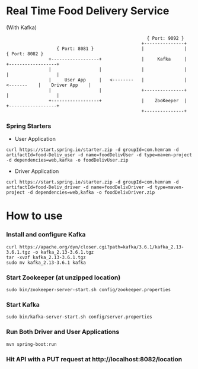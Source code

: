 # Real Time Food Delivery Service
(With Kafka)

```
                                                     { Port: 9092 }
                                                   +---------------+
                   { Port: 8081 }                  |               |                    { Port: 8082 }
                +------------------+               |     Kafka     |                 +------------------+
                |                  |               |               |                 |                  |
                |     User App     |   <--------   |               |     <-------    |    Driver App    |
                |                  |               +---------------+                 |                  |
                +------------------+               |    ZooKeeper  |                 +------------------+
                                                   +---------------+
```

### Spring Starters

 - User Application
```
curl https://start.spring.io/starter.zip -d groupId=com.hemram -d artifactId=food-Deliv_user -d name=foodDelivUser -d type=maven-project -d dependencies=web,kafka -o foodDelivUser.zip
```
 - Driver Application
```
curl https://start.spring.io/starter.zip -d groupId=com.hemram -d artifactId=food-Deliv_driver -d name=foodDelivDriver -d type=maven-project -d dependencies=web,kafka -o foodDelivDriver.zip
```

# How to use

### Install and configure Kafka
```
curl https://apache.org/dyn/closer.cgi?path=kafka/3.6.1/kafka_2.13-3.6.1.tgz -o kafka_2.13-3.6.1.tgz
tar -xvzf kafka_2.13-3.6.1.tgz
sudo mv kafka_2.13-3.6.1 kafka
```
### Start Zookeeper (at unzipped location)
```
sudo bin/zookeeper-server-start.sh config/zookeeper.properties
```
### Start Kafka 
```
sudo bin/kafka-server-start.sh config/server.properties
```

### Run Both Driver and User Applications 
```mvn spring-boot:run```

### Hit API with a PUT request at http://localhost:8082/location

